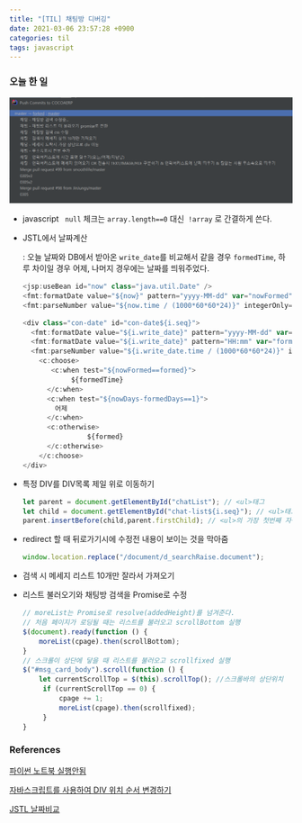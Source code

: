 ```yaml
---
title: "[TIL] 채팅방 디버깅"
date: 2021-03-06 23:57:28 +0900
categories: til
tags: javascript
---
```


### 오늘 한 일

<img src="/img/image-20210306230621264.png">

- javascript ` null` 체크는 `array.length==0` 대신` !array` 로 간결하게 쓴다.

- JSTL에서 날짜계산

  : 오늘 날짜와 DB에서 받아온 `write_date`를 비교해서 같을 경우 `formedTime`, 하루 차이일 경우 어제, 나머지 경우에는 날짜를 띄워주었다.

  ```javascript
  <jsp:useBean id="now" class="java.util.Date" />
  <fmt:formatDate value="${now}" pattern="yyyy-MM-dd" var="nowFormed" />
  <fmt:parseNumber value="${now.time / (1000*60*60*24)}" integerOnly="true" var="nowDays" scope="request"/>
  ```

  ```javascript
  <div class="con-date" id="con-date${i.seq}">
  	<fmt:formatDate value="${i.write_date}" pattern="yyyy-MM-dd" var="formed"/>
  	<fmt:formatDate value="${i.write_date}" pattern="HH:mm" var="formedTime"/>
  	<fmt:parseNumber value="${i.write_date.time / (1000*60*60*24)}" integerOnly="true" 	var="formedDays" scope="request"/>
      <c:choose>
         <c:when test="${nowFormed==formed}">
              ${formedTime}
  		</c:when>
      	<c:when test="${nowDays-formedDays==1}">
          어제
      	</c:when>
      	<c:otherwise>
                  ${formed}
  		</c:otherwise>
      </c:choose>
  </div>
  ```

- 특정 DIV를 DIV목록 제일 위로 이동하기

    ```javascript
    let parent = document.getElementById("chatList"); // <ul>태그
    let child = document.getElementById("chat-list${i.seq}"); // <ul>태그 아래 특정 <li>
    parent.insertBefore(child,parent.firstChild); // <ul>의 가장 첫번째 자식으로 insert
    ```

- redirect 할 때 뒤로가기시에 수정전 내용이 보이는 것을 막아줌

    ```javascript
    window.location.replace("/document/d_searchRaise.document");
    ```

- 검색 시 메세지 리스트 10개만 잘라서 가져오기

- 리스트 불러오기와 채팅방 검색을 Promise로 수정

    ```javascript
    // moreList는 Promise로 resolve(addedHeight)를 넘겨준다.
    // 처음 페이지가 로딩될 때는 리스트를 불러오고 scrollBottom 실행
    $(document).ready(function () {
    	moreList(cpage).then(scrollBottom);
    }
    // 스크롤이 상단에 닿을 때 리스트를 불러오고 scrollfixed 실행
    $("#msg_card_body").scroll(function () {
        let currentScrollTop = $(this).scrollTop(); //스크롤바의 상단위치
         if (currentScrollTop == 0) {
             cpage += 1;
             moreList(cpage).then(scrollfixed);
         }
    }
    ```

    

### References

[파이썬 노트북 실행안됨](https://heybear.tistory.com/27)

[자바스크립트를 사용하여 DIV 위치 순서 변경하기](https://avada.tistory.com/1375)

[JSTL 날짜비교](https://m.blog.naver.com/PostView.nhn?blogId=weekamp&logNo=220919189342&proxyReferer=https:%2F%2Fwww.google.com%2F)